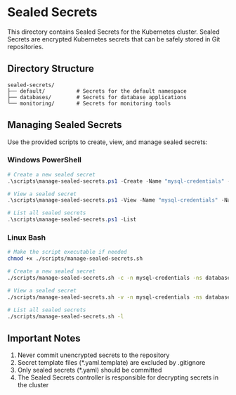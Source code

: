 # Sealed Secrets

This directory contains Sealed Secrets for the Kubernetes cluster. Sealed Secrets are encrypted Kubernetes secrets that can be safely stored in Git repositories.

## Directory Structure

```
sealed-secrets/
├── default/          # Secrets for the default namespace
├── databases/        # Secrets for database applications
└── monitoring/       # Secrets for monitoring tools
```

## Managing Sealed Secrets

Use the provided scripts to create, view, and manage sealed secrets:

### Windows PowerShell

```powershell
# Create a new sealed secret
.\scripts\manage-sealed-secrets.ps1 -Create -Name "mysql-credentials" -Namespace "databases"

# View a sealed secret
.\scripts\manage-sealed-secrets.ps1 -View -Name "mysql-credentials" -Namespace "databases"

# List all sealed secrets
.\scripts\manage-sealed-secrets.ps1 -List
```

### Linux Bash

```bash
# Make the script executable if needed
chmod +x ./scripts/manage-sealed-secrets.sh

# Create a new sealed secret
./scripts/manage-sealed-secrets.sh -c -n mysql-credentials -ns databases

# View a sealed secret
./scripts/manage-sealed-secrets.sh -v -n mysql-credentials -ns databases

# List all sealed secrets
./scripts/manage-sealed-secrets.sh -l
```

## Important Notes

1. Never commit unencrypted secrets to the repository
2. Secret template files (*.yaml.template) are excluded by .gitignore
3. Only sealed secrets (*.yaml) should be committed
4. The Sealed Secrets controller is responsible for decrypting secrets in the cluster
